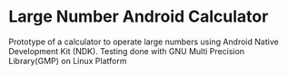 # Large Number Android Calculator
Prototype of a calculator to operate large numbers using Android Native Development Kit (NDK). Testing done with GNU Multi Precision Library(GMP) on Linux Platform

